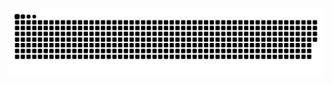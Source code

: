 ![Snake_gif](https://github.com/zenos-01/zenos-01/blob/output/github-contribution-grid-snake-dark.svg)
